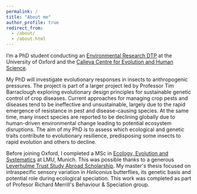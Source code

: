 ```yaml
---
permalink: /
title: "About me"
author_profile: true
redirect_from: 
  - /about/
  - /about.html
---
```


I’m a PhD student conducting an [Environmental Research DTP](https://www.environmental-research.ox.ac.uk/) at the University of Oxford and the [Calleva Centre for Evolution and Human Science](https://callevacentre.org/). 

My PhD will investigate evolutionary responses in insects to anthropogenic pressures. The project is part of a larger project led by Professor Tim Barraclough exploring evolutionary design principles for sustainable genetic control of crop diseases. Current approaches for managing crop pests and diseases tend to be ineffective and unsustainable, largely due to the rapid emergence of resistance in pest and disease-causing species. At the same time, many insect species are reported to be declining globally due to human-driven environmental change leading to potential ecosystem disruptions. The aim of my PhD is to assess which ecological and genetic traits contribute to evolutionary resilience, predisposing some insects to rapid evolution and others to decline. 

Before joining Oxford, I completed a MSc in [Ecology, Evolution and Systematics](https://ees.bio.lmu.de/) at LMU, Munich. This was possible thanks to a generous [Leverhulme Trust Study Abroad Scholarship](https://www.leverhulme.ac.uk/). My master's thesis focused on intraspecific sensory variation in _Heliconius_ butterflies, its genetic basis and potential role during ecological speciation. This work was completed as part of Profesor Richard Merrill's Behaviour & Speciation group. 
